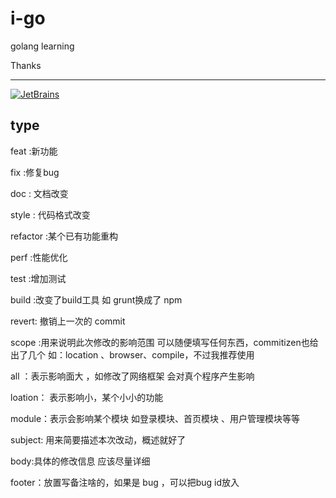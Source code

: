 # i-go
golang learning  

Thanks  
***
[![JetBrains](./assets/jetbrains-variant.svg)](https://www.jetbrains.com/?from=i-go)






## type

feat :新功能

fix :修复bug

doc : 文档改变

style : 代码格式改变

refactor :某个已有功能重构

perf :性能优化

test :增加测试

build :改变了build工具 如 grunt换成了 npm

revert: 撤销上一次的 commit

scope :用来说明此次修改的影响范围 可以随便填写任何东西，commitizen也给出了几个 如：location 、browser、compile，不过我推荐使用

all ：表示影响面大 ，如修改了网络框架  会对真个程序产生影响

loation： 表示影响小，某个小小的功能

module：表示会影响某个模块 如登录模块、首页模块 、用户管理模块等等

subject: 用来简要描述本次改动，概述就好了

body:具体的修改信息 应该尽量详细

footer：放置写备注啥的，如果是 bug ，可以把bug id放入